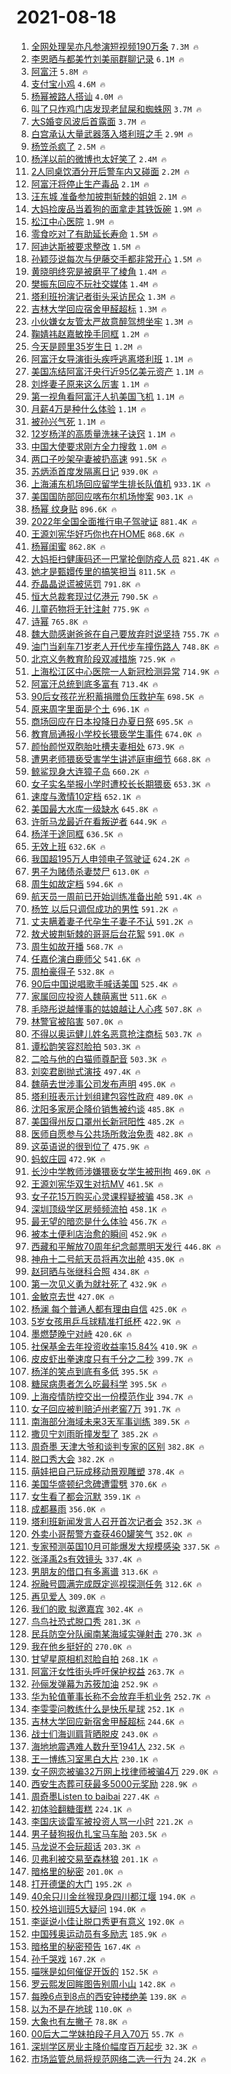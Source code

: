 # 2021-08-18

1. [全网处理吴亦凡参演短视频190万条](https://s.weibo.com/weibo?q=%23%E5%85%A8%E7%BD%91%E5%A4%84%E7%90%86%E5%90%B4%E4%BA%A6%E5%87%A1%E5%8F%82%E6%BC%94%E7%9F%AD%E8%A7%86%E9%A2%91190%E4%B8%87%E6%9D%A1%23&Refer=top) `7.3M 🔥`
1. [李恩晒与都美竹刘美丽群聊记录](https://s.weibo.com/weibo?q=%23%E6%9D%8E%E6%81%A9%E6%99%92%E4%B8%8E%E9%83%BD%E7%BE%8E%E7%AB%B9%E5%88%98%E7%BE%8E%E4%B8%BD%E7%BE%A4%E8%81%8A%E8%AE%B0%E5%BD%95%23&Refer=top) `6.1M 🔥`
1. [阿富汗](https://s.weibo.com/weibo?q=%E9%98%BF%E5%AF%8C%E6%B1%97&Refer=top) `5.8M 🔥`
1. [支付宝小鸡](https://s.weibo.com/weibo?q=%E6%94%AF%E4%BB%98%E5%AE%9D%E5%B0%8F%E9%B8%A1&Refer=top) `4.6M 🔥`
1. [杨幂被路人搭讪](https://s.weibo.com/weibo?q=%23%E6%9D%A8%E5%B9%82%E8%A2%AB%E8%B7%AF%E4%BA%BA%E6%90%AD%E8%AE%AA%23&Refer=top) `4.0M 🔥`
1. [叫了只炸鸡门店发现老鼠屎和蜘蛛网](https://s.weibo.com/weibo?q=%23%E5%8F%AB%E4%BA%86%E5%8F%AA%E7%82%B8%E9%B8%A1%E9%97%A8%E5%BA%97%E5%8F%91%E7%8E%B0%E8%80%81%E9%BC%A0%E5%B1%8E%E5%92%8C%E8%9C%98%E8%9B%9B%E7%BD%91%23&Refer=top) `3.7M 🔥`
1. [大S婚变风波后首露面](https://s.weibo.com/weibo?q=%23%E5%A4%A7S%E5%A9%9A%E5%8F%98%E9%A3%8E%E6%B3%A2%E5%90%8E%E9%A6%96%E9%9C%B2%E9%9D%A2%23&Refer=top) `3.7M 🔥`
1. [白宫承认大量武器落入塔利班之手](https://s.weibo.com/weibo?q=%23%E7%99%BD%E5%AE%AB%E6%89%BF%E8%AE%A4%E5%A4%A7%E9%87%8F%E6%AD%A6%E5%99%A8%E8%90%BD%E5%85%A5%E5%A1%94%E5%88%A9%E7%8F%AD%E4%B9%8B%E6%89%8B%23&Refer=top) `2.9M 🔥`
1. [杨笠杀疯了](https://s.weibo.com/weibo?q=%E6%9D%A8%E7%AC%A0%E6%9D%80%E7%96%AF%E4%BA%86&Refer=top) `2.5M 🔥`
1. [杨洋以前的微博也太好笑了](https://s.weibo.com/weibo?q=%23%E6%9D%A8%E6%B4%8B%E4%BB%A5%E5%89%8D%E7%9A%84%E5%BE%AE%E5%8D%9A%E4%B9%9F%E5%A4%AA%E5%A5%BD%E7%AC%91%E4%BA%86%23&Refer=top) `2.4M 🔥`
1. [2人同桌饮酒分开后警车内又碰面](https://s.weibo.com/weibo?q=%232%E4%BA%BA%E5%90%8C%E6%A1%8C%E9%A5%AE%E9%85%92%E5%88%86%E5%BC%80%E5%90%8E%E8%AD%A6%E8%BD%A6%E5%86%85%E5%8F%88%E7%A2%B0%E9%9D%A2%23&Refer=top) `2.2M 🔥`
1. [阿富汗将停止生产毒品](https://s.weibo.com/weibo?q=%23%E9%98%BF%E5%AF%8C%E6%B1%97%E5%B0%86%E5%81%9C%E6%AD%A2%E7%94%9F%E4%BA%A7%E6%AF%92%E5%93%81%23&Refer=top) `2.1M 🔥`
1. [汪东城 准备参加披荆斩棘的姐姐](https://s.weibo.com/weibo?q=%E6%B1%AA%E4%B8%9C%E5%9F%8E%20%E5%87%86%E5%A4%87%E5%8F%82%E5%8A%A0%E6%8A%AB%E8%8D%86%E6%96%A9%E6%A3%98%E7%9A%84%E5%A7%90%E5%A7%90&Refer=top) `2.1M 🔥`
1. [大妈捡废品当着狗的面拿走其铁饭碗](https://s.weibo.com/weibo?q=%23%E5%A4%A7%E5%A6%88%E6%8D%A1%E5%BA%9F%E5%93%81%E5%BD%93%E7%9D%80%E7%8B%97%E7%9A%84%E9%9D%A2%E6%8B%BF%E8%B5%B0%E5%85%B6%E9%93%81%E9%A5%AD%E7%A2%97%23&Refer=top) `1.9M 🔥`
1. [松江中心医院](https://s.weibo.com/weibo?q=%E6%9D%BE%E6%B1%9F%E4%B8%AD%E5%BF%83%E5%8C%BB%E9%99%A2&Refer=top) `1.9M 🔥`
1. [零食吃对了有助延长寿命](https://s.weibo.com/weibo?q=%23%E9%9B%B6%E9%A3%9F%E5%90%83%E5%AF%B9%E4%BA%86%E6%9C%89%E5%8A%A9%E5%BB%B6%E9%95%BF%E5%AF%BF%E5%91%BD%23&Refer=top) `1.5M 🔥`
1. [阿迪达斯被要求整改](https://s.weibo.com/weibo?q=%23%E9%98%BF%E8%BF%AA%E8%BE%BE%E6%96%AF%E8%A2%AB%E8%A6%81%E6%B1%82%E6%95%B4%E6%94%B9%23&Refer=top) `1.5M 🔥`
1. [孙颖莎说每次与伊藤交手都非常开心](https://s.weibo.com/weibo?q=%23%E5%AD%99%E9%A2%96%E8%8E%8E%E8%AF%B4%E6%AF%8F%E6%AC%A1%E4%B8%8E%E4%BC%8A%E8%97%A4%E4%BA%A4%E6%89%8B%E9%83%BD%E9%9D%9E%E5%B8%B8%E5%BC%80%E5%BF%83%23&Refer=top) `1.5M 🔥`
1. [黄晓明终究是被磨平了棱角](https://s.weibo.com/weibo?q=%23%E9%BB%84%E6%99%93%E6%98%8E%E7%BB%88%E7%A9%B6%E6%98%AF%E8%A2%AB%E7%A3%A8%E5%B9%B3%E4%BA%86%E6%A3%B1%E8%A7%92%23&Refer=top) `1.4M 🔥`
1. [樊振东回应不玩社交媒体](https://s.weibo.com/weibo?q=%23%E6%A8%8A%E6%8C%AF%E4%B8%9C%E5%9B%9E%E5%BA%94%E4%B8%8D%E7%8E%A9%E7%A4%BE%E4%BA%A4%E5%AA%92%E4%BD%93%23&Refer=top) `1.4M 🔥`
1. [塔利班扮演记者街头采访民众](https://s.weibo.com/weibo?q=%23%E5%A1%94%E5%88%A9%E7%8F%AD%E6%89%AE%E6%BC%94%E8%AE%B0%E8%80%85%E8%A1%97%E5%A4%B4%E9%87%87%E8%AE%BF%E6%B0%91%E4%BC%97%23&Refer=top) `1.3M 🔥`
1. [吉林大学回应宿舍甲醛超标](https://s.weibo.com/weibo?q=%23%E5%90%89%E6%9E%97%E5%A4%A7%E5%AD%A6%E5%9B%9E%E5%BA%94%E5%AE%BF%E8%88%8D%E7%94%B2%E9%86%9B%E8%B6%85%E6%A0%87%23&Refer=top) `1.3M 🔥`
1. [小伙嫌女友管太严故意醉驾想坐牢](https://s.weibo.com/weibo?q=%23%E5%B0%8F%E4%BC%99%E5%AB%8C%E5%A5%B3%E5%8F%8B%E7%AE%A1%E5%A4%AA%E4%B8%A5%E6%95%85%E6%84%8F%E9%86%89%E9%A9%BE%E6%83%B3%E5%9D%90%E7%89%A2%23&Refer=top) `1.3M 🔥`
1. [鞠婧祎赵嘉敏挽手同框](https://s.weibo.com/weibo?q=%23%E9%9E%A0%E5%A9%A7%E7%A5%8E%E8%B5%B5%E5%98%89%E6%95%8F%E6%8C%BD%E6%89%8B%E5%90%8C%E6%A1%86%23&Refer=top) `1.2M 🔥`
1. [今天是顾里35岁生日](https://s.weibo.com/weibo?q=%23%E4%BB%8A%E5%A4%A9%E6%98%AF%E9%A1%BE%E9%87%8C35%E5%B2%81%E7%94%9F%E6%97%A5%23&Refer=top) `1.2M 🔥`
1. [阿富汗女导演街头疾呼逃离塔利班](https://s.weibo.com/weibo?q=%23%E9%98%BF%E5%AF%8C%E6%B1%97%E5%A5%B3%E5%AF%BC%E6%BC%94%E8%A1%97%E5%A4%B4%E7%96%BE%E5%91%BC%E9%80%83%E7%A6%BB%E5%A1%94%E5%88%A9%E7%8F%AD%23&Refer=top) `1.1M 🔥`
1. [美国冻结阿富汗央行近95亿美元资产](https://s.weibo.com/weibo?q=%E7%BE%8E%E5%9B%BD%E5%86%BB%E7%BB%93%E9%98%BF%E5%AF%8C%E6%B1%97%E5%A4%AE%E8%A1%8C%E8%BF%9195%E4%BA%BF%E7%BE%8E%E5%85%83%E8%B5%84%E4%BA%A7&Refer=top) `1.1M 🔥`
1. [刘烨妻子原来这么厉害](https://s.weibo.com/weibo?q=%23%E5%88%98%E7%83%A8%E5%A6%BB%E5%AD%90%E5%8E%9F%E6%9D%A5%E8%BF%99%E4%B9%88%E5%8E%89%E5%AE%B3%23&Refer=top) `1.1M 🔥`
1. [第一视角看阿富汗人扒美国飞机](https://s.weibo.com/weibo?q=%23%E7%AC%AC%E4%B8%80%E8%A7%86%E8%A7%92%E7%9C%8B%E9%98%BF%E5%AF%8C%E6%B1%97%E4%BA%BA%E6%89%92%E7%BE%8E%E5%9B%BD%E9%A3%9E%E6%9C%BA%23&Refer=top) `1.1M 🔥`
1. [月薪4万是种什么体验](https://s.weibo.com/weibo?q=%23%E6%9C%88%E8%96%AA4%E4%B8%87%E6%98%AF%E7%A7%8D%E4%BB%80%E4%B9%88%E4%BD%93%E9%AA%8C%23&Refer=top) `1.1M 🔥`
1. [被孙兴气死](https://s.weibo.com/weibo?q=%23%E8%A2%AB%E5%AD%99%E5%85%B4%E6%B0%94%E6%AD%BB%23&Refer=top) `1.1M 🔥`
1. [12岁杨洋的高质量洗袜子诀窍](https://s.weibo.com/weibo?q=%2312%E5%B2%81%E6%9D%A8%E6%B4%8B%E7%9A%84%E9%AB%98%E8%B4%A8%E9%87%8F%E6%B4%97%E8%A2%9C%E5%AD%90%E8%AF%80%E7%AA%8D%23&Refer=top) `1.1M 🔥`
1. [中国大使要求刚方全力搜救](https://s.weibo.com/weibo?q=%23%E4%B8%AD%E5%9B%BD%E5%A4%A7%E4%BD%BF%E8%A6%81%E6%B1%82%E5%88%9A%E6%96%B9%E5%85%A8%E5%8A%9B%E6%90%9C%E6%95%91%23&Refer=top) `1.0M 🔥`
1. [两口子吵架孕妻被扔高速](https://s.weibo.com/weibo?q=%23%E4%B8%A4%E5%8F%A3%E5%AD%90%E5%90%B5%E6%9E%B6%E5%AD%95%E5%A6%BB%E8%A2%AB%E6%89%94%E9%AB%98%E9%80%9F%23&Refer=top) `991.5K 🔥`
1. [苏炳添首度发隔离日记](https://s.weibo.com/weibo?q=%23%E8%8B%8F%E7%82%B3%E6%B7%BB%E9%A6%96%E5%BA%A6%E5%8F%91%E9%9A%94%E7%A6%BB%E6%97%A5%E8%AE%B0%23&Refer=top) `939.0K 🔥`
1. [上海浦东机场回应留学生排长队值机](https://s.weibo.com/weibo?q=%23%E4%B8%8A%E6%B5%B7%E6%B5%A6%E4%B8%9C%E6%9C%BA%E5%9C%BA%E5%9B%9E%E5%BA%94%E7%95%99%E5%AD%A6%E7%94%9F%E6%8E%92%E9%95%BF%E9%98%9F%E5%80%BC%E6%9C%BA%23&Refer=top) `933.1K 🔥`
1. [美国国防部回应喀布尔机场惨案](https://s.weibo.com/weibo?q=%23%E7%BE%8E%E5%9B%BD%E5%9B%BD%E9%98%B2%E9%83%A8%E5%9B%9E%E5%BA%94%E5%96%80%E5%B8%83%E5%B0%94%E6%9C%BA%E5%9C%BA%E6%83%A8%E6%A1%88%23&Refer=top) `903.1K 🔥`
1. [杨幂 纹身贴](https://s.weibo.com/weibo?q=%E6%9D%A8%E5%B9%82%20%E7%BA%B9%E8%BA%AB%E8%B4%B4&Refer=top) `896.6K 🔥`
1. [2022年全国全面推行电子驾驶证](https://s.weibo.com/weibo?q=%232022%E5%B9%B4%E5%85%A8%E5%9B%BD%E5%85%A8%E9%9D%A2%E6%8E%A8%E8%A1%8C%E7%94%B5%E5%AD%90%E9%A9%BE%E9%A9%B6%E8%AF%81%23&Refer=top) `881.4K 🔥`
1. [王源刘宪华好巧你也在HOME](https://s.weibo.com/weibo?q=%23%E7%8E%8B%E6%BA%90%E5%88%98%E5%AE%AA%E5%8D%8E%E5%A5%BD%E5%B7%A7%E4%BD%A0%E4%B9%9F%E5%9C%A8HOME%23&Refer=top) `868.6K 🔥`
1. [杨幂闺蜜](https://s.weibo.com/weibo?q=%E6%9D%A8%E5%B9%82%E9%97%BA%E8%9C%9C&Refer=top) `862.8K 🔥`
1. [大妈拒扫健康码还一巴掌抡倒防疫人员](https://s.weibo.com/weibo?q=%23%E5%A4%A7%E5%A6%88%E6%8B%92%E6%89%AB%E5%81%A5%E5%BA%B7%E7%A0%81%E8%BF%98%E4%B8%80%E5%B7%B4%E6%8E%8C%E6%8A%A1%E5%80%92%E9%98%B2%E7%96%AB%E4%BA%BA%E5%91%98%23&Refer=top) `821.4K 🔥`
1. [她才是甄嬛传里的搞笑担当](https://s.weibo.com/weibo?q=%23%E5%A5%B9%E6%89%8D%E6%98%AF%E7%94%84%E5%AC%9B%E4%BC%A0%E9%87%8C%E7%9A%84%E6%90%9E%E7%AC%91%E6%8B%85%E5%BD%93%23&Refer=top) `811.5K 🔥`
1. [乔晶晶说谎被惩罚](https://s.weibo.com/weibo?q=%23%E4%B9%94%E6%99%B6%E6%99%B6%E8%AF%B4%E8%B0%8E%E8%A2%AB%E6%83%A9%E7%BD%9A%23&Refer=top) `791.8K 🔥`
1. [恒大总裁套现过亿港元](https://s.weibo.com/weibo?q=%23%E6%81%92%E5%A4%A7%E6%80%BB%E8%A3%81%E5%A5%97%E7%8E%B0%E8%BF%87%E4%BA%BF%E6%B8%AF%E5%85%83%23&Refer=top) `790.5K 🔥`
1. [儿童药物将无针注射](https://s.weibo.com/weibo?q=%E5%84%BF%E7%AB%A5%E8%8D%AF%E7%89%A9%E5%B0%86%E6%97%A0%E9%92%88%E6%B3%A8%E5%B0%84&Refer=top) `775.9K 🔥`
1. [诗幂](https://s.weibo.com/weibo?q=%E8%AF%97%E5%B9%82&Refer=top) `765.8K 🔥`
1. [魏大勋感谢爸爸在自己要放弃时说坚持](https://s.weibo.com/weibo?q=%23%E9%AD%8F%E5%A4%A7%E5%8B%8B%E6%84%9F%E8%B0%A2%E7%88%B8%E7%88%B8%E5%9C%A8%E8%87%AA%E5%B7%B1%E8%A6%81%E6%94%BE%E5%BC%83%E6%97%B6%E8%AF%B4%E5%9D%9A%E6%8C%81%23&Refer=top) `755.7K 🔥`
1. [油门当刹车71岁老人开代步车撞伤路人](https://s.weibo.com/weibo?q=%23%E6%B2%B9%E9%97%A8%E5%BD%93%E5%88%B9%E8%BD%A671%E5%B2%81%E8%80%81%E4%BA%BA%E5%BC%80%E4%BB%A3%E6%AD%A5%E8%BD%A6%E6%92%9E%E4%BC%A4%E8%B7%AF%E4%BA%BA%23&Refer=top) `748.8K 🔥`
1. [北京义务教育阶段双减措施](https://s.weibo.com/weibo?q=%23%E5%8C%97%E4%BA%AC%E4%B9%89%E5%8A%A1%E6%95%99%E8%82%B2%E9%98%B6%E6%AE%B5%E5%8F%8C%E5%87%8F%E6%8E%AA%E6%96%BD%23&Refer=top) `725.9K 🔥`
1. [上海松江区中心医院一人新冠检测异常](https://s.weibo.com/weibo?q=%23%E4%B8%8A%E6%B5%B7%E6%9D%BE%E6%B1%9F%E5%8C%BA%E4%B8%AD%E5%BF%83%E5%8C%BB%E9%99%A2%E4%B8%80%E4%BA%BA%E6%96%B0%E5%86%A0%E6%A3%80%E6%B5%8B%E5%BC%82%E5%B8%B8%23&Refer=top) `714.9K 🔥`
1. [阿富汗总统到底多富有](https://s.weibo.com/weibo?q=%23%E9%98%BF%E5%AF%8C%E6%B1%97%E6%80%BB%E7%BB%9F%E5%88%B0%E5%BA%95%E5%A4%9A%E5%AF%8C%E6%9C%89%23&Refer=top) `713.4K 🔥`
1. [90后女孩花光积蓄捐赠负压救护车](https://s.weibo.com/weibo?q=%2390%E5%90%8E%E5%A5%B3%E5%AD%A9%E8%8A%B1%E5%85%89%E7%A7%AF%E8%93%84%E6%8D%90%E8%B5%A0%E8%B4%9F%E5%8E%8B%E6%95%91%E6%8A%A4%E8%BD%A6%23&Refer=top) `698.5K 🔥`
1. [原来周字里面是个土](https://s.weibo.com/weibo?q=%23%E5%8E%9F%E6%9D%A5%E5%91%A8%E5%AD%97%E9%87%8C%E9%9D%A2%E6%98%AF%E4%B8%AA%E5%9C%9F%23&Refer=top) `696.1K 🔥`
1. [商场回应在日本投降日办夏日祭](https://s.weibo.com/weibo?q=%23%E5%95%86%E5%9C%BA%E5%9B%9E%E5%BA%94%E5%9C%A8%E6%97%A5%E6%9C%AC%E6%8A%95%E9%99%8D%E6%97%A5%E5%8A%9E%E5%A4%8F%E6%97%A5%E7%A5%AD%23&Refer=top) `695.5K 🔥`
1. [教育局通报小学校长猥亵学生事件](https://s.weibo.com/weibo?q=%23%E6%95%99%E8%82%B2%E5%B1%80%E9%80%9A%E6%8A%A5%E5%B0%8F%E5%AD%A6%E6%A0%A1%E9%95%BF%E7%8C%A5%E4%BA%B5%E5%AD%A6%E7%94%9F%E4%BA%8B%E4%BB%B6%23&Refer=top) `674.0K 🔥`
1. [颜怡颜悦双胞胎吐槽夫妻相处](https://s.weibo.com/weibo?q=%23%E9%A2%9C%E6%80%A1%E9%A2%9C%E6%82%A6%E5%8F%8C%E8%83%9E%E8%83%8E%E5%90%90%E6%A7%BD%E5%A4%AB%E5%A6%BB%E7%9B%B8%E5%A4%84%23&Refer=top) `673.9K 🔥`
1. [遭男老师猥亵受害学生讲述庭审细节](https://s.weibo.com/weibo?q=%23%E9%81%AD%E7%94%B7%E8%80%81%E5%B8%88%E7%8C%A5%E4%BA%B5%E5%8F%97%E5%AE%B3%E5%AD%A6%E7%94%9F%E8%AE%B2%E8%BF%B0%E5%BA%AD%E5%AE%A1%E7%BB%86%E8%8A%82%23&Refer=top) `668.8K 🔥`
1. [鲸鲨现身大连獐子岛](https://s.weibo.com/weibo?q=%23%E9%B2%B8%E9%B2%A8%E7%8E%B0%E8%BA%AB%E5%A4%A7%E8%BF%9E%E7%8D%90%E5%AD%90%E5%B2%9B%23&Refer=top) `660.2K 🔥`
1. [女子实名举报小学时遭校长长期猥亵](https://s.weibo.com/weibo?q=%23%E5%A5%B3%E5%AD%90%E5%AE%9E%E5%90%8D%E4%B8%BE%E6%8A%A5%E5%B0%8F%E5%AD%A6%E6%97%B6%E9%81%AD%E6%A0%A1%E9%95%BF%E9%95%BF%E6%9C%9F%E7%8C%A5%E4%BA%B5%23&Refer=top) `653.3K 🔥`
1. [速度与激情10定档](https://s.weibo.com/weibo?q=%23%E9%80%9F%E5%BA%A6%E4%B8%8E%E6%BF%80%E6%83%8510%E5%AE%9A%E6%A1%A3%23&Refer=top) `652.1K 🔥`
1. [美国最大水库一级缺水](https://s.weibo.com/weibo?q=%23%E7%BE%8E%E5%9B%BD%E6%9C%80%E5%A4%A7%E6%B0%B4%E5%BA%93%E4%B8%80%E7%BA%A7%E7%BC%BA%E6%B0%B4%23&Refer=top) `645.8K 🔥`
1. [许昕马龙最近在看叛逆者](https://s.weibo.com/weibo?q=%E8%AE%B8%E6%98%95%E9%A9%AC%E9%BE%99%E6%9C%80%E8%BF%91%E5%9C%A8%E7%9C%8B%E5%8F%9B%E9%80%86%E8%80%85&Refer=top) `644.9K 🔥`
1. [杨洋于途同框](https://s.weibo.com/weibo?q=%23%E6%9D%A8%E6%B4%8B%E4%BA%8E%E9%80%94%E5%90%8C%E6%A1%86%23&Refer=top) `636.5K 🔥`
1. [无效上班](https://s.weibo.com/weibo?q=%E6%97%A0%E6%95%88%E4%B8%8A%E7%8F%AD&Refer=top) `632.6K 🔥`
1. [我国超195万人申领电子驾驶证](https://s.weibo.com/weibo?q=%23%E6%88%91%E5%9B%BD%E8%B6%85195%E4%B8%87%E4%BA%BA%E7%94%B3%E9%A2%86%E7%94%B5%E5%AD%90%E9%A9%BE%E9%A9%B6%E8%AF%81%23&Refer=top) `624.2K 🔥`
1. [男子为赌债杀妻焚尸](https://s.weibo.com/weibo?q=%23%E7%94%B7%E5%AD%90%E4%B8%BA%E8%B5%8C%E5%80%BA%E6%9D%80%E5%A6%BB%E7%84%9A%E5%B0%B8%23&Refer=top) `613.0K 🔥`
1. [周生如故定档](https://s.weibo.com/weibo?q=%23%E5%91%A8%E7%94%9F%E5%A6%82%E6%95%85%E5%AE%9A%E6%A1%A3%23&Refer=top) `594.6K 🔥`
1. [航天员一周前已开始训练准备出舱](https://s.weibo.com/weibo?q=%23%E8%88%AA%E5%A4%A9%E5%91%98%E4%B8%80%E5%91%A8%E5%89%8D%E5%B7%B2%E5%BC%80%E5%A7%8B%E8%AE%AD%E7%BB%83%E5%87%86%E5%A4%87%E5%87%BA%E8%88%B1%23&Refer=top) `591.4K 🔥`
1. [杨笠 以后只调侃成功的男性](https://s.weibo.com/weibo?q=%E6%9D%A8%E7%AC%A0%20%E4%BB%A5%E5%90%8E%E5%8F%AA%E8%B0%83%E4%BE%83%E6%88%90%E5%8A%9F%E7%9A%84%E7%94%B7%E6%80%A7&Refer=top) `591.2K 🔥`
1. [丈夫瞒着妻子代孕生子妻子不认](https://s.weibo.com/weibo?q=%23%E4%B8%88%E5%A4%AB%E7%9E%92%E7%9D%80%E5%A6%BB%E5%AD%90%E4%BB%A3%E5%AD%95%E7%94%9F%E5%AD%90%E5%A6%BB%E5%AD%90%E4%B8%8D%E8%AE%A4%23&Refer=top) `591.2K 🔥`
1. [敖犬披荆斩棘的哥哥后台花絮](https://s.weibo.com/weibo?q=%23%E6%95%96%E7%8A%AC%E6%8A%AB%E8%8D%86%E6%96%A9%E6%A3%98%E7%9A%84%E5%93%A5%E5%93%A5%E5%90%8E%E5%8F%B0%E8%8A%B1%E7%B5%AE%23&Refer=top) `591.0K 🔥`
1. [周生如故开播](https://s.weibo.com/weibo?q=%23%E5%91%A8%E7%94%9F%E5%A6%82%E6%95%85%E5%BC%80%E6%92%AD%23&Refer=top) `568.7K 🔥`
1. [任嘉伦演白鹿师父](https://s.weibo.com/weibo?q=%23%E4%BB%BB%E5%98%89%E4%BC%A6%E6%BC%94%E7%99%BD%E9%B9%BF%E5%B8%88%E7%88%B6%23&Refer=top) `541.6K 🔥`
1. [周柏豪得子](https://s.weibo.com/weibo?q=%E5%91%A8%E6%9F%8F%E8%B1%AA%E5%BE%97%E5%AD%90&Refer=top) `532.8K 🔥`
1. [90后中国说唱歌手喊话美国](https://s.weibo.com/weibo?q=90%E5%90%8E%E4%B8%AD%E5%9B%BD%E8%AF%B4%E5%94%B1%E6%AD%8C%E6%89%8B%E5%96%8A%E8%AF%9D%E7%BE%8E%E5%9B%BD&Refer=top) `525.4K 🔥`
1. [家属回应投资人魏萌离世](https://s.weibo.com/weibo?q=%23%E5%AE%B6%E5%B1%9E%E5%9B%9E%E5%BA%94%E6%8A%95%E8%B5%84%E4%BA%BA%E9%AD%8F%E8%90%8C%E7%A6%BB%E4%B8%96%23&Refer=top) `511.6K 🔥`
1. [毛晓彤说越懂事的姑娘越让人心疼](https://s.weibo.com/weibo?q=%23%E6%AF%9B%E6%99%93%E5%BD%A4%E8%AF%B4%E8%B6%8A%E6%87%82%E4%BA%8B%E7%9A%84%E5%A7%91%E5%A8%98%E8%B6%8A%E8%AE%A9%E4%BA%BA%E5%BF%83%E7%96%BC%23&Refer=top) `507.8K 🔥`
1. [林警官被陷害](https://s.weibo.com/weibo?q=%23%E6%9E%97%E8%AD%A6%E5%AE%98%E8%A2%AB%E9%99%B7%E5%AE%B3%23&Refer=top) `507.0K 🔥`
1. [不得以奥运健儿姓名恶意抢注商标](https://s.weibo.com/weibo?q=%23%E4%B8%8D%E5%BE%97%E4%BB%A5%E5%A5%A5%E8%BF%90%E5%81%A5%E5%84%BF%E5%A7%93%E5%90%8D%E6%81%B6%E6%84%8F%E6%8A%A2%E6%B3%A8%E5%95%86%E6%A0%87%23&Refer=top) `503.7K 🔥`
1. [谭松韵笑容怼脸拍](https://s.weibo.com/weibo?q=%23%E8%B0%AD%E6%9D%BE%E9%9F%B5%E7%AC%91%E5%AE%B9%E6%80%BC%E8%84%B8%E6%8B%8D%23&Refer=top) `503.3K 🔥`
1. [二哈与他的白猫师尊配音](https://s.weibo.com/weibo?q=%23%E4%BA%8C%E5%93%88%E4%B8%8E%E4%BB%96%E7%9A%84%E7%99%BD%E7%8C%AB%E5%B8%88%E5%B0%8A%E9%85%8D%E9%9F%B3%23&Refer=top) `503.3K 🔥`
1. [刘奕君剧抛式演技](https://s.weibo.com/weibo?q=%23%E5%88%98%E5%A5%95%E5%90%9B%E5%89%A7%E6%8A%9B%E5%BC%8F%E6%BC%94%E6%8A%80%23&Refer=top) `497.4K 🔥`
1. [魏萌去世涉事公司发布声明](https://s.weibo.com/weibo?q=%23%E9%AD%8F%E8%90%8C%E5%8E%BB%E4%B8%96%E6%B6%89%E4%BA%8B%E5%85%AC%E5%8F%B8%E5%8F%91%E5%B8%83%E5%A3%B0%E6%98%8E%23&Refer=top) `495.0K 🔥`
1. [塔利班表示计划组建包容性政府](https://s.weibo.com/weibo?q=%23%E5%A1%94%E5%88%A9%E7%8F%AD%E8%A1%A8%E7%A4%BA%E8%AE%A1%E5%88%92%E7%BB%84%E5%BB%BA%E5%8C%85%E5%AE%B9%E6%80%A7%E6%94%BF%E5%BA%9C%23&Refer=top) `489.0K 🔥`
1. [沈阳多家房企降价销售被约谈](https://s.weibo.com/weibo?q=%23%E6%B2%88%E9%98%B3%E5%A4%9A%E5%AE%B6%E6%88%BF%E4%BC%81%E9%99%8D%E4%BB%B7%E9%94%80%E5%94%AE%E8%A2%AB%E7%BA%A6%E8%B0%88%23&Refer=top) `485.8K 🔥`
1. [美国得州反口罩州长新冠阳性](https://s.weibo.com/weibo?q=%23%E7%BE%8E%E5%9B%BD%E5%BE%97%E5%B7%9E%E5%8F%8D%E5%8F%A3%E7%BD%A9%E5%B7%9E%E9%95%BF%E6%96%B0%E5%86%A0%E9%98%B3%E6%80%A7%23&Refer=top) `485.2K 🔥`
1. [医师自愿参与公共场所救治免责](https://s.weibo.com/weibo?q=%23%E5%8C%BB%E5%B8%88%E8%87%AA%E6%84%BF%E5%8F%82%E4%B8%8E%E5%85%AC%E5%85%B1%E5%9C%BA%E6%89%80%E6%95%91%E6%B2%BB%E5%85%8D%E8%B4%A3%23&Refer=top) `482.8K 🔥`
1. [这英语说的很到位了](https://s.weibo.com/weibo?q=%E8%BF%99%E8%8B%B1%E8%AF%AD%E8%AF%B4%E7%9A%84%E5%BE%88%E5%88%B0%E4%BD%8D%E4%BA%86&Refer=top) `475.9K 🔥`
1. [蚂蚁庄园](https://s.weibo.com/weibo?q=%E8%9A%82%E8%9A%81%E5%BA%84%E5%9B%AD&Refer=top) `472.9K 🔥`
1. [长沙中学教师涉嫌猥亵女学生被刑拘](https://s.weibo.com/weibo?q=%23%E9%95%BF%E6%B2%99%E4%B8%AD%E5%AD%A6%E6%95%99%E5%B8%88%E6%B6%89%E5%AB%8C%E7%8C%A5%E4%BA%B5%E5%A5%B3%E5%AD%A6%E7%94%9F%E8%A2%AB%E5%88%91%E6%8B%98%23&Refer=top) `469.0K 🔥`
1. [王源刘宪华双生对抗MV](https://s.weibo.com/weibo?q=%23%E7%8E%8B%E6%BA%90%E5%88%98%E5%AE%AA%E5%8D%8E%E5%8F%8C%E7%94%9F%E5%AF%B9%E6%8A%97MV%23&Refer=top) `461.5K 🔥`
1. [女子花15万购买心灵课程疑被骗](https://s.weibo.com/weibo?q=%E5%A5%B3%E5%AD%90%E8%8A%B115%E4%B8%87%E8%B4%AD%E4%B9%B0%E5%BF%83%E7%81%B5%E8%AF%BE%E7%A8%8B%E7%96%91%E8%A2%AB%E9%AA%97&Refer=top) `458.3K 🔥`
1. [深圳顶级学区房频频流拍](https://s.weibo.com/weibo?q=%23%E6%B7%B1%E5%9C%B3%E9%A1%B6%E7%BA%A7%E5%AD%A6%E5%8C%BA%E6%88%BF%E9%A2%91%E9%A2%91%E6%B5%81%E6%8B%8D%23&Refer=top) `458.1K 🔥`
1. [最无望的暗恋是什么体验](https://s.weibo.com/weibo?q=%23%E6%9C%80%E6%97%A0%E6%9C%9B%E7%9A%84%E6%9A%97%E6%81%8B%E6%98%AF%E4%BB%80%E4%B9%88%E4%BD%93%E9%AA%8C%23&Refer=top) `456.7K 🔥`
1. [被本土便利店治愈的瞬间](https://s.weibo.com/weibo?q=%23%E8%A2%AB%E6%9C%AC%E5%9C%9F%E4%BE%BF%E5%88%A9%E5%BA%97%E6%B2%BB%E6%84%88%E7%9A%84%E7%9E%AC%E9%97%B4%23&Refer=top) `452.9K 🔥`
1. [西藏和平解放70周年纪念邮票明天发行](https://s.weibo.com/weibo?q=%23%E8%A5%BF%E8%97%8F%E5%92%8C%E5%B9%B3%E8%A7%A3%E6%94%BE70%E5%91%A8%E5%B9%B4%E7%BA%AA%E5%BF%B5%E9%82%AE%E7%A5%A8%E6%98%8E%E5%A4%A9%E5%8F%91%E8%A1%8C%23&Refer=top) `446.8K 🔥`
1. [神舟十二号航天员将再次出舱](https://s.weibo.com/weibo?q=%23%E7%A5%9E%E8%88%9F%E5%8D%81%E4%BA%8C%E5%8F%B7%E8%88%AA%E5%A4%A9%E5%91%98%E5%B0%86%E5%86%8D%E6%AC%A1%E5%87%BA%E8%88%B1%23&Refer=top) `435.0K 🔥`
1. [赵珂晒与张继科合照](https://s.weibo.com/weibo?q=%23%E8%B5%B5%E7%8F%82%E6%99%92%E4%B8%8E%E5%BC%A0%E7%BB%A7%E7%A7%91%E5%90%88%E7%85%A7%23&Refer=top) `434.8K 🔥`
1. [第一次见义勇为就社死了](https://s.weibo.com/weibo?q=%23%E7%AC%AC%E4%B8%80%E6%AC%A1%E8%A7%81%E4%B9%89%E5%8B%87%E4%B8%BA%E5%B0%B1%E7%A4%BE%E6%AD%BB%E4%BA%86%23&Refer=top) `432.9K 🔥`
1. [金敏京去世](https://s.weibo.com/weibo?q=%23%E9%87%91%E6%95%8F%E4%BA%AC%E5%8E%BB%E4%B8%96%23&Refer=top) `427.0K 🔥`
1. [杨澜 每个普通人都有理由自信](https://s.weibo.com/weibo?q=%E6%9D%A8%E6%BE%9C%20%E6%AF%8F%E4%B8%AA%E6%99%AE%E9%80%9A%E4%BA%BA%E9%83%BD%E6%9C%89%E7%90%86%E7%94%B1%E8%87%AA%E4%BF%A1&Refer=top) `425.0K 🔥`
1. [5岁女孩用乒乓球精准打纸杯](https://s.weibo.com/weibo?q=%235%E5%B2%81%E5%A5%B3%E5%AD%A9%E7%94%A8%E4%B9%92%E4%B9%93%E7%90%83%E7%B2%BE%E5%87%86%E6%89%93%E7%BA%B8%E6%9D%AF%23&Refer=top) `422.9K 🔥`
1. [墨燃楚晚宁对峙](https://s.weibo.com/weibo?q=%23%E5%A2%A8%E7%87%83%E6%A5%9A%E6%99%9A%E5%AE%81%E5%AF%B9%E5%B3%99%23&Refer=top) `420.6K 🔥`
1. [社保基金去年投资收益率15.84%](https://s.weibo.com/weibo?q=%E7%A4%BE%E4%BF%9D%E5%9F%BA%E9%87%91%E5%8E%BB%E5%B9%B4%E6%8A%95%E8%B5%84%E6%94%B6%E7%9B%8A%E7%8E%8715.84%25&Refer=top) `410.9K 🔥`
1. [皮皮虾出拳速度只有千分之二秒](https://s.weibo.com/weibo?q=%23%E7%9A%AE%E7%9A%AE%E8%99%BE%E5%87%BA%E6%8B%B3%E9%80%9F%E5%BA%A6%E5%8F%AA%E6%9C%89%E5%8D%83%E5%88%86%E4%B9%8B%E4%BA%8C%E7%A7%92%23&Refer=top) `399.7K 🔥`
1. [杨洋的笑点到底有多低](https://s.weibo.com/weibo?q=%23%E6%9D%A8%E6%B4%8B%E7%9A%84%E7%AC%91%E7%82%B9%E5%88%B0%E5%BA%95%E6%9C%89%E5%A4%9A%E4%BD%8E%23&Refer=top) `395.5K 🔥`
1. [糖尿病患者怎么吃最科学](https://s.weibo.com/weibo?q=%23%E7%B3%96%E5%B0%BF%E7%97%85%E6%82%A3%E8%80%85%E6%80%8E%E4%B9%88%E5%90%83%E6%9C%80%E7%A7%91%E5%AD%A6%23&Refer=top) `395.5K 🔥`
1. [上海疫情防控交出一份模范作业](https://s.weibo.com/weibo?q=%23%E4%B8%8A%E6%B5%B7%E7%96%AB%E6%83%85%E9%98%B2%E6%8E%A7%E4%BA%A4%E5%87%BA%E4%B8%80%E4%BB%BD%E6%A8%A1%E8%8C%83%E4%BD%9C%E4%B8%9A%23&Refer=top) `394.7K 🔥`
1. [女子回应被判赔泸州老窖7万](https://s.weibo.com/weibo?q=%23%E5%A5%B3%E5%AD%90%E5%9B%9E%E5%BA%94%E8%A2%AB%E5%88%A4%E8%B5%94%E6%B3%B8%E5%B7%9E%E8%80%81%E7%AA%967%E4%B8%87%23&Refer=top) `391.7K 🔥`
1. [南海部分海域未来3天军事训练](https://s.weibo.com/weibo?q=%23%E5%8D%97%E6%B5%B7%E9%83%A8%E5%88%86%E6%B5%B7%E5%9F%9F%E6%9C%AA%E6%9D%A53%E5%A4%A9%E5%86%9B%E4%BA%8B%E8%AE%AD%E7%BB%83%23&Refer=top) `389.5K 🔥`
1. [撒贝宁刘雨昕撞发型了](https://s.weibo.com/weibo?q=%23%E6%92%92%E8%B4%9D%E5%AE%81%E5%88%98%E9%9B%A8%E6%98%95%E6%92%9E%E5%8F%91%E5%9E%8B%E4%BA%86%23&Refer=top) `385.2K 🔥`
1. [周奇墨 天津大爷和谈判专家的区别](https://s.weibo.com/weibo?q=%E5%91%A8%E5%A5%87%E5%A2%A8%20%E5%A4%A9%E6%B4%A5%E5%A4%A7%E7%88%B7%E5%92%8C%E8%B0%88%E5%88%A4%E4%B8%93%E5%AE%B6%E7%9A%84%E5%8C%BA%E5%88%AB&Refer=top) `382.8K 🔥`
1. [脱口秀大会](https://s.weibo.com/weibo?q=%E8%84%B1%E5%8F%A3%E7%A7%80%E5%A4%A7%E4%BC%9A&Refer=top) `382.2K 🔥`
1. [萌娃把自己玩成移动景观雕塑](https://s.weibo.com/weibo?q=%23%E8%90%8C%E5%A8%83%E6%8A%8A%E8%87%AA%E5%B7%B1%E7%8E%A9%E6%88%90%E7%A7%BB%E5%8A%A8%E6%99%AF%E8%A7%82%E9%9B%95%E5%A1%91%23&Refer=top) `378.4K 🔥`
1. [美国华盛顿纪念碑遭雷劈](https://s.weibo.com/weibo?q=%23%E7%BE%8E%E5%9B%BD%E5%8D%8E%E7%9B%9B%E9%A1%BF%E7%BA%AA%E5%BF%B5%E7%A2%91%E9%81%AD%E9%9B%B7%E5%8A%88%23&Refer=top) `370.6K 🔥`
1. [女生看了都会沉默](https://s.weibo.com/weibo?q=%23%E5%A5%B3%E7%94%9F%E7%9C%8B%E4%BA%86%E9%83%BD%E4%BC%9A%E6%B2%89%E9%BB%98%23&Refer=top) `359.1K 🔥`
1. [成都暴雨](https://s.weibo.com/weibo?q=%23%E6%88%90%E9%83%BD%E6%9A%B4%E9%9B%A8%23&Refer=top) `356.0K 🔥`
1. [塔利班新闻发言人召开首次记者会](https://s.weibo.com/weibo?q=%23%E5%A1%94%E5%88%A9%E7%8F%AD%E6%96%B0%E9%97%BB%E5%8F%91%E8%A8%80%E4%BA%BA%E5%8F%AC%E5%BC%80%E9%A6%96%E6%AC%A1%E8%AE%B0%E8%80%85%E4%BC%9A%23&Refer=top) `352.3K 🔥`
1. [外卖小哥帮警方查获460罐笑气](https://s.weibo.com/weibo?q=%23%E5%A4%96%E5%8D%96%E5%B0%8F%E5%93%A5%E5%B8%AE%E8%AD%A6%E6%96%B9%E6%9F%A5%E8%8E%B7460%E7%BD%90%E7%AC%91%E6%B0%94%23&Refer=top) `352.0K 🔥`
1. [专家预测英国10月可能爆发大规模感染](https://s.weibo.com/weibo?q=%E4%B8%93%E5%AE%B6%E9%A2%84%E6%B5%8B%E8%8B%B1%E5%9B%BD10%E6%9C%88%E5%8F%AF%E8%83%BD%E7%88%86%E5%8F%91%E5%A4%A7%E8%A7%84%E6%A8%A1%E6%84%9F%E6%9F%93&Refer=top) `337.5K 🔥`
1. [张泽禹2s有效镜头](https://s.weibo.com/weibo?q=%E5%BC%A0%E6%B3%BD%E7%A6%B92s%E6%9C%89%E6%95%88%E9%95%9C%E5%A4%B4&Refer=top) `337.4K 🔥`
1. [男朋友的借口有多离谱](https://s.weibo.com/weibo?q=%23%E7%94%B7%E6%9C%8B%E5%8F%8B%E7%9A%84%E5%80%9F%E5%8F%A3%E6%9C%89%E5%A4%9A%E7%A6%BB%E8%B0%B1%23&Refer=top) `313.6K 🔥`
1. [祝融号圆满完成既定巡视探测任务](https://s.weibo.com/weibo?q=%23%E7%A5%9D%E8%9E%8D%E5%8F%B7%E5%9C%86%E6%BB%A1%E5%AE%8C%E6%88%90%E6%97%A2%E5%AE%9A%E5%B7%A1%E8%A7%86%E6%8E%A2%E6%B5%8B%E4%BB%BB%E5%8A%A1%23&Refer=top) `312.6K 🔥`
1. [再见爱人](https://s.weibo.com/weibo?q=%E5%86%8D%E8%A7%81%E7%88%B1%E4%BA%BA&Refer=top) `309.0K 🔥`
1. [我们的歌 拟邀嘉宾](https://s.weibo.com/weibo?q=%E6%88%91%E4%BB%AC%E7%9A%84%E6%AD%8C%20%E6%8B%9F%E9%82%80%E5%98%89%E5%AE%BE&Refer=top) `302.4K 🔥`
1. [鸟鸟社恐式脱口秀](https://s.weibo.com/weibo?q=%23%E9%B8%9F%E9%B8%9F%E7%A4%BE%E6%81%90%E5%BC%8F%E8%84%B1%E5%8F%A3%E7%A7%80%23&Refer=top) `281.3K 🔥`
1. [民兵防空分队闽南某海域实弹射击](https://s.weibo.com/weibo?q=%E6%B0%91%E5%85%B5%E9%98%B2%E7%A9%BA%E5%88%86%E9%98%9F%E9%97%BD%E5%8D%97%E6%9F%90%E6%B5%B7%E5%9F%9F%E5%AE%9E%E5%BC%B9%E5%B0%84%E5%87%BB&Refer=top) `270.3K 🔥`
1. [我在他乡挺好的](https://s.weibo.com/weibo?q=%E6%88%91%E5%9C%A8%E4%BB%96%E4%B9%A1%E6%8C%BA%E5%A5%BD%E7%9A%84&Refer=top) `270.0K 🔥`
1. [甘望星原相机怼脸自拍](https://s.weibo.com/weibo?q=%23%E7%94%98%E6%9C%9B%E6%98%9F%E5%8E%9F%E7%9B%B8%E6%9C%BA%E6%80%BC%E8%84%B8%E8%87%AA%E6%8B%8D%23&Refer=top) `268.1K 🔥`
1. [阿富汗女性街头呼吁保护权益](https://s.weibo.com/weibo?q=%23%E9%98%BF%E5%AF%8C%E6%B1%97%E5%A5%B3%E6%80%A7%E8%A1%97%E5%A4%B4%E5%91%BC%E5%90%81%E4%BF%9D%E6%8A%A4%E6%9D%83%E7%9B%8A%23&Refer=top) `263.7K 🔥`
1. [孙俪发弹幕为苏筱加油](https://s.weibo.com/weibo?q=%23%E5%AD%99%E4%BF%AA%E5%8F%91%E5%BC%B9%E5%B9%95%E4%B8%BA%E8%8B%8F%E7%AD%B1%E5%8A%A0%E6%B2%B9%23&Refer=top) `252.9K 🔥`
1. [华为轮值董事长称不会放弃手机业务](https://s.weibo.com/weibo?q=%23%E5%8D%8E%E4%B8%BA%E8%BD%AE%E5%80%BC%E8%91%A3%E4%BA%8B%E9%95%BF%E7%A7%B0%E4%B8%8D%E4%BC%9A%E6%94%BE%E5%BC%83%E6%89%8B%E6%9C%BA%E4%B8%9A%E5%8A%A1%23&Refer=top) `252.7K 🔥`
1. [李雯雯问教练什么是快乐星球](https://s.weibo.com/weibo?q=%23%E6%9D%8E%E9%9B%AF%E9%9B%AF%E9%97%AE%E6%95%99%E7%BB%83%E4%BB%80%E4%B9%88%E6%98%AF%E5%BF%AB%E4%B9%90%E6%98%9F%E7%90%83%23&Refer=top) `252.1K 🔥`
1. [吉林大学回应新宿舍甲醛超标](https://s.weibo.com/weibo?q=%23%E5%90%89%E6%9E%97%E5%A4%A7%E5%AD%A6%E5%9B%9E%E5%BA%94%E6%96%B0%E5%AE%BF%E8%88%8D%E7%94%B2%E9%86%9B%E8%B6%85%E6%A0%87%23&Refer=top) `244.6K 🔥`
1. [战士们海训肩背晒脱皮](https://s.weibo.com/weibo?q=%23%E6%88%98%E5%A3%AB%E4%BB%AC%E6%B5%B7%E8%AE%AD%E8%82%A9%E8%83%8C%E6%99%92%E8%84%B1%E7%9A%AE%23&Refer=top) `243.0K 🔥`
1. [海地地震遇难人数升至1941人](https://s.weibo.com/weibo?q=%23%E6%B5%B7%E5%9C%B0%E5%9C%B0%E9%9C%87%E9%81%87%E9%9A%BE%E4%BA%BA%E6%95%B0%E5%8D%87%E8%87%B31941%E4%BA%BA%23&Refer=top) `232.5K 🔥`
1. [王一博练习室黑白大片](https://s.weibo.com/weibo?q=%23%E7%8E%8B%E4%B8%80%E5%8D%9A%E7%BB%83%E4%B9%A0%E5%AE%A4%E9%BB%91%E7%99%BD%E5%A4%A7%E7%89%87%23&Refer=top) `230.1K 🔥`
1. [女子网恋被骗32万网上找律师被骗4万](https://s.weibo.com/weibo?q=%23%E5%A5%B3%E5%AD%90%E7%BD%91%E6%81%8B%E8%A2%AB%E9%AA%9732%E4%B8%87%E7%BD%91%E4%B8%8A%E6%89%BE%E5%BE%8B%E5%B8%88%E8%A2%AB%E9%AA%974%E4%B8%87%23&Refer=top) `229.0K 🔥`
1. [西安生态葬可获最多5000元奖励](https://s.weibo.com/weibo?q=%23%E8%A5%BF%E5%AE%89%E7%94%9F%E6%80%81%E8%91%AC%E5%8F%AF%E8%8E%B7%E6%9C%80%E5%A4%9A5000%E5%85%83%E5%A5%96%E5%8A%B1%23&Refer=top) `228.9K 🔥`
1. [周奇墨Listen to baibai](https://s.weibo.com/weibo?q=%E5%91%A8%E5%A5%87%E5%A2%A8Listen%20to%20baibai&Refer=top) `227.4K 🔥`
1. [初体验翻糖蛋糕](https://s.weibo.com/weibo?q=%23%E5%88%9D%E4%BD%93%E9%AA%8C%E7%BF%BB%E7%B3%96%E8%9B%8B%E7%B3%95%23&Refer=top) `224.1K 🔥`
1. [李国庆谈雷军被投资人骂一小时](https://s.weibo.com/weibo?q=%E6%9D%8E%E5%9B%BD%E5%BA%86%E8%B0%88%E9%9B%B7%E5%86%9B%E8%A2%AB%E6%8A%95%E8%B5%84%E4%BA%BA%E9%AA%82%E4%B8%80%E5%B0%8F%E6%97%B6&Refer=top) `221.2K 🔥`
1. [男子替狗报仇扎宝马车胎](https://s.weibo.com/weibo?q=%E7%94%B7%E5%AD%90%E6%9B%BF%E7%8B%97%E6%8A%A5%E4%BB%87%E6%89%8E%E5%AE%9D%E9%A9%AC%E8%BD%A6%E8%83%8E&Refer=top) `203.5K 🔥`
1. [马龙说不会玩超话](https://s.weibo.com/weibo?q=%E9%A9%AC%E9%BE%99%E8%AF%B4%E4%B8%8D%E4%BC%9A%E7%8E%A9%E8%B6%85%E8%AF%9D&Refer=top) `203.3K 🔥`
1. [贝弗利被交易至森林狼](https://s.weibo.com/weibo?q=%23%E8%B4%9D%E5%BC%97%E5%88%A9%E8%A2%AB%E4%BA%A4%E6%98%93%E8%87%B3%E6%A3%AE%E6%9E%97%E7%8B%BC%23&Refer=top) `201.1K 🔥`
1. [暗格里的秘密](https://s.weibo.com/weibo?q=%E6%9A%97%E6%A0%BC%E9%87%8C%E7%9A%84%E7%A7%98%E5%AF%86&Refer=top) `201.0K 🔥`
1. [打开德堡的大门](https://s.weibo.com/weibo?q=%23%E6%89%93%E5%BC%80%E5%BE%B7%E5%A0%A1%E7%9A%84%E5%A4%A7%E9%97%A8%23&Refer=top) `195.2K 🔥`
1. [40余只川金丝猴现身四川都江堰](https://s.weibo.com/weibo?q=40%E4%BD%99%E5%8F%AA%E5%B7%9D%E9%87%91%E4%B8%9D%E7%8C%B4%E7%8E%B0%E8%BA%AB%E5%9B%9B%E5%B7%9D%E9%83%BD%E6%B1%9F%E5%A0%B0&Refer=top) `194.0K 🔥`
1. [校外培训班5大疑问](https://s.weibo.com/weibo?q=%23%E6%A0%A1%E5%A4%96%E5%9F%B9%E8%AE%AD%E7%8F%AD5%E5%A4%A7%E7%96%91%E9%97%AE%23&Refer=top) `194.0K 🔥`
1. [李诞说小佳让脱口秀更有意义](https://s.weibo.com/weibo?q=%23%E6%9D%8E%E8%AF%9E%E8%AF%B4%E5%B0%8F%E4%BD%B3%E8%AE%A9%E8%84%B1%E5%8F%A3%E7%A7%80%E6%9B%B4%E6%9C%89%E6%84%8F%E4%B9%89%23&Refer=top) `192.0K 🔥`
1. [中国残奥运动员有多励志](https://s.weibo.com/weibo?q=%23%E4%B8%AD%E5%9B%BD%E6%AE%8B%E5%A5%A5%E8%BF%90%E5%8A%A8%E5%91%98%E6%9C%89%E5%A4%9A%E5%8A%B1%E5%BF%97%23&Refer=top) `185.9K 🔥`
1. [暗格里的秘密预告](https://s.weibo.com/weibo?q=%E6%9A%97%E6%A0%BC%E9%87%8C%E7%9A%84%E7%A7%98%E5%AF%86%E9%A2%84%E5%91%8A&Refer=top) `167.4K 🔥`
1. [孙千哭戏](https://s.weibo.com/weibo?q=%23%E5%AD%99%E5%8D%83%E5%93%AD%E6%88%8F%23&Refer=top) `167.2K 🔥`
1. [喵咪是如何催促开饭的](https://s.weibo.com/weibo?q=%23%E5%96%B5%E5%92%AA%E6%98%AF%E5%A6%82%E4%BD%95%E5%82%AC%E4%BF%83%E5%BC%80%E9%A5%AD%E7%9A%84%23&Refer=top) `152.5K 🔥`
1. [罗云熙发回眸图告别周小山](https://s.weibo.com/weibo?q=%23%E7%BD%97%E4%BA%91%E7%86%99%E5%8F%91%E5%9B%9E%E7%9C%B8%E5%9B%BE%E5%91%8A%E5%88%AB%E5%91%A8%E5%B0%8F%E5%B1%B1%23&Refer=top) `142.8K 🔥`
1. [每晚6点到8点的西安钟楼绝美](https://s.weibo.com/weibo?q=%23%E6%AF%8F%E6%99%9A6%E7%82%B9%E5%88%B08%E7%82%B9%E7%9A%84%E8%A5%BF%E5%AE%89%E9%92%9F%E6%A5%BC%E7%BB%9D%E7%BE%8E%23&Refer=top) `139.8K 🔥`
1. [以为不是在地球](https://s.weibo.com/weibo?q=%23%E4%BB%A5%E4%B8%BA%E4%B8%8D%E6%98%AF%E5%9C%A8%E5%9C%B0%E7%90%83%23&Refer=top) `110.0K 🔥`
1. [大象也有左撇子](https://s.weibo.com/weibo?q=%23%E5%A4%A7%E8%B1%A1%E4%B9%9F%E6%9C%89%E5%B7%A6%E6%92%87%E5%AD%90%23&Refer=top) `78.8K 🔥`
1. [00后大二学妹拍段子月入70万](https://s.weibo.com/weibo?q=%2300%E5%90%8E%E5%A4%A7%E4%BA%8C%E5%AD%A6%E5%A6%B9%E6%8B%8D%E6%AE%B5%E5%AD%90%E6%9C%88%E5%85%A570%E4%B8%87%23&Refer=top) `55.7K 🔥`
1. [深圳学区房业主降价幅度百万起步](https://s.weibo.com/weibo?q=%23%E6%B7%B1%E5%9C%B3%E5%AD%A6%E5%8C%BA%E6%88%BF%E4%B8%9A%E4%B8%BB%E9%99%8D%E4%BB%B7%E5%B9%85%E5%BA%A6%E7%99%BE%E4%B8%87%E8%B5%B7%E6%AD%A5%23&Refer=top) `32.3K 🔥`
1. [市场监管总局将规范网络二选一行为](https://s.weibo.com/weibo?q=%23%E5%B8%82%E5%9C%BA%E7%9B%91%E7%AE%A1%E6%80%BB%E5%B1%80%E5%B0%86%E8%A7%84%E8%8C%83%E7%BD%91%E7%BB%9C%E4%BA%8C%E9%80%89%E4%B8%80%E8%A1%8C%E4%B8%BA%23&Refer=top) `24.2K 🔥`
